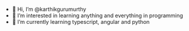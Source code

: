 - 👋 Hi, I’m @karthikgurumurthy
- 👀 I’m interested in learning anything and everything in programming
- 🌱 I’m currently learning typescript, angular and python
